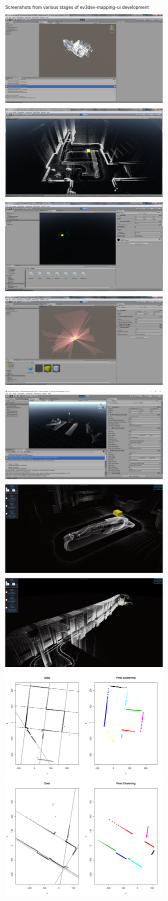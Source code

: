 Screenshots from various stages of ev3dev-mapping-ui development

![Alt text](voxel_map.png "Voxel Map test")

![Alt text](sweet_home.png "No place like home")

![Alt text](cross_planes.png "Just the laser planes, no map")

![Alt text](laser_beams.png "Just the laser beams")

![Alt text](still_nature_and_me.png "This is me - and some fruits")

![Alt text](the_crime_scene.png "I am the victim")

![Alt text](large_scale_mapping.png "No place like work, ughm")

<img src="room_segmentation.png" width="1200px" alt="R Prototyping - Feature Extraction #1">

<img src="corridor_segmentation.png" width="1200px" alt="R Prototyping - Feature Extraction #2">
